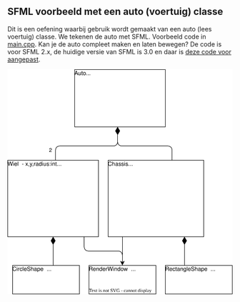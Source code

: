 ## SFML voorbeeld met een auto (voertuig) classe

Dit is een oefening waarbij gebruik wordt gemaakt van een auto (lees voertuig) classe. We tekenen de auto met SFML. Voorbeeld code in [main.cpp](./main.cpp). Kan je de auto compleet maken en laten bewegen? De code is voor SFML 2.x, de huidige versie van SFML is 3.0 en daar is [deze code voor aangepast](./auto_new/main.cpp).

![class diagram](../sfml_auto_test/images/drawio_uml_class_diagram.svg)
